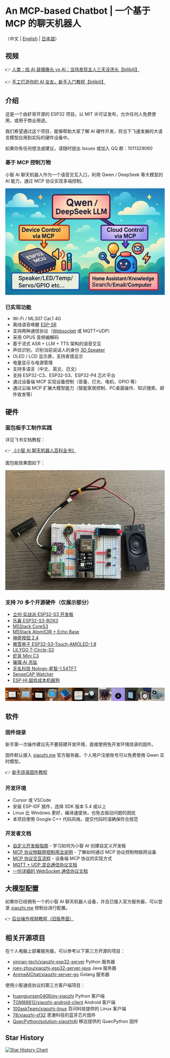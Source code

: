 # An MCP-based Chatbot | 一个基于 MCP 的聊天机器人

（中文 | [English](README_en.md) | [日本語](README_ja.md)）

## 视频

👉 [人类：给 AI 装摄像头 vs AI：当场发现主人三天没洗头【bilibili】](https://www.bilibili.com/video/BV1bpjgzKEhd/)

👉 [手工打造你的 AI 女友，新手入门教程【bilibili】](https://www.bilibili.com/video/BV1XnmFYLEJN/)

## 介绍

这是一个由虾哥开源的 ESP32 项目，以 MIT 许可证发布，允许任何人免费使用，或用于商业用途。

我们希望通过这个项目，能够帮助大家了解 AI 硬件开发，将当下飞速发展的大语言模型应用到实际的硬件设备中。

如果你有任何想法或建议，请随时提出 Issues 或加入 QQ 群：1011329060

### 基于 MCP 控制万物

小智 AI 聊天机器人作为一个语音交互入口，利用 Qwen / DeepSeek 等大模型的 AI 能力，通过 MCP 协议实现多端控制。

![通过MCP控制万物](docs/mcp-based-graph.jpg)

### 已实现功能

- Wi-Fi / ML307 Cat.1 4G
- 离线语音唤醒 [ESP-SR](https://github.com/espressif/esp-sr)
- 支持两种通信协议（[Websocket](docs/websocket.md) 或 MQTT+UDP）
- 采用 OPUS 音频编解码
- 基于流式 ASR + LLM + TTS 架构的语音交互
- 声纹识别，识别当前说话人的身份 [3D Speaker](https://github.com/modelscope/3D-Speaker)
- OLED / LCD 显示屏，支持表情显示
- 电量显示与电源管理
- 支持多语言（中文、英文、日文）
- 支持 ESP32-C3、ESP32-S3、ESP32-P4 芯片平台
- 通过设备端 MCP 实现设备控制（音量、灯光、电机、GPIO 等）
- 通过云端 MCP 扩展大模型能力（智能家居控制、PC桌面操作、知识搜索、邮件收发等）

## 硬件

### 面包板手工制作实践

详见飞书文档教程：

👉 [《小智 AI 聊天机器人百科全书》](https://ccnphfhqs21z.feishu.cn/wiki/F5krwD16viZoF0kKkvDcrZNYnhb?from=from_copylink)

面包板效果图如下：

![面包板效果图](docs/v1/wiring2.jpg)

### 支持 70 多个开源硬件（仅展示部分）

- <a href="https://oshwhub.com/li-chuang-kai-fa-ban/li-chuang-shi-zhan-pai-esp32-s3-kai-fa-ban" target="_blank" title="立创·实战派 ESP32-S3 开发板">立创·实战派 ESP32-S3 开发板</a>
- <a href="https://github.com/espressif/esp-box" target="_blank" title="乐鑫 ESP32-S3-BOX3">乐鑫 ESP32-S3-BOX3</a>
- <a href="https://docs.m5stack.com/zh_CN/core/CoreS3" target="_blank" title="M5Stack CoreS3">M5Stack CoreS3</a>
- <a href="https://docs.m5stack.com/en/atom/Atomic%20Echo%20Base" target="_blank" title="AtomS3R + Echo Base">M5Stack AtomS3R + Echo Base</a>
- <a href="https://gf.bilibili.com/item/detail/1108782064" target="_blank" title="神奇按钮 2.4">神奇按钮 2.4</a>
- <a href="https://www.waveshare.net/shop/ESP32-S3-Touch-AMOLED-1.8.htm" target="_blank" title="微雪电子 ESP32-S3-Touch-AMOLED-1.8">微雪电子 ESP32-S3-Touch-AMOLED-1.8</a>
- <a href="https://github.com/Xinyuan-LilyGO/T-Circle-S3" target="_blank" title="LILYGO T-Circle-S3">LILYGO T-Circle-S3</a>
- <a href="https://oshwhub.com/tenclass01/xmini_c3" target="_blank" title="虾哥 Mini C3">虾哥 Mini C3</a>
- <a href="https://oshwhub.com/movecall/cuican-ai-pendant-lights-up-y" target="_blank" title="Movecall CuiCan ESP32S3">璀璨·AI 吊坠</a>
- <a href="https://github.com/WMnologo/xingzhi-ai" target="_blank" title="无名科技Nologo-星智-1.54">无名科技 Nologo-星智-1.54TFT</a>
- <a href="https://www.seeedstudio.com/SenseCAP-Watcher-W1-A-p-5979.html" target="_blank" title="SenseCAP Watcher">SenseCAP Watcher</a>
- <a href="https://www.bilibili.com/video/BV1BHJtz6E2S/" target="_blank" title="ESP-HI 超低成本机器狗">ESP-HI 超低成本机器狗</a>

<div style="display: flex; justify-content: space-between;">
  <a href="docs/v1/lichuang-s3.jpg" target="_blank" title="立创·实战派 ESP32-S3 开发板">
    <img src="docs/v1/lichuang-s3.jpg" width="240" />
  </a>
  <a href="docs/v1/espbox3.jpg" target="_blank" title="乐鑫 ESP32-S3-BOX3">
    <img src="docs/v1/espbox3.jpg" width="240" />
  </a>
  <a href="docs/v1/m5cores3.jpg" target="_blank" title="M5Stack CoreS3">
    <img src="docs/v1/m5cores3.jpg" width="240" />
  </a>
  <a href="docs/v1/atoms3r.jpg" target="_blank" title="AtomS3R + Echo Base">
    <img src="docs/v1/atoms3r.jpg" width="240" />
  </a>
  <a href="docs/v1/magiclick.jpg" target="_blank" title="神奇按钮 2.4">
    <img src="docs/v1/magiclick.jpg" width="240" />
  </a>
  <a href="docs/v1/waveshare.jpg" target="_blank" title="微雪电子 ESP32-S3-Touch-AMOLED-1.8">
    <img src="docs/v1/waveshare.jpg" width="240" />
  </a>
  <a href="docs/v1/lilygo-t-circle-s3.jpg" target="_blank" title="LILYGO T-Circle-S3">
    <img src="docs/v1/lilygo-t-circle-s3.jpg" width="240" />
  </a>
  <a href="docs/v1/xmini-c3.jpg" target="_blank" title="虾哥 Mini C3">
    <img src="docs/v1/xmini-c3.jpg" width="240" />
  </a>
  <a href="docs/v1/movecall-cuican-esp32s3.jpg" target="_blank" title="CuiCan">
    <img src="docs/v1/movecall-cuican-esp32s3.jpg" width="240" />
  </a>
  <a href="docs/v1/wmnologo_xingzhi_1.54.jpg" target="_blank" title="无名科技Nologo-星智-1.54">
    <img src="docs/v1/wmnologo_xingzhi_1.54.jpg" width="240" />
  </a>
  <a href="docs/v1/sensecap_watcher.jpg" target="_blank" title="SenseCAP Watcher">
    <img src="docs/v1/sensecap_watcher.jpg" width="240" />
  </a>
  <a href="docs/v1/esp-hi.jpg" target="_blank" title="ESP-HI 超低成本机器狗">
    <img src="docs/v1/esp-hi.jpg" width="240" />
  </a>
</div>

## 软件

### 固件烧录

新手第一次操作建议先不要搭建开发环境，直接使用免开发环境烧录的固件。

固件默认接入 [xiaozhi.me](https://xiaozhi.me) 官方服务器，个人用户注册账号可以免费使用 Qwen 实时模型。

👉 [新手烧录固件教程](https://ccnphfhqs21z.feishu.cn/wiki/Zpz4wXBtdimBrLk25WdcXzxcnNS)

### 开发环境

- Cursor 或 VSCode
- 安装 ESP-IDF 插件，选择 SDK 版本 5.4 或以上
- Linux 比 Windows 更好，编译速度快，也免去驱动问题的困扰
- 本项目使用 Google C++ 代码风格，提交代码时请确保符合规范

### 开发者文档

- [自定义开发板指南](main/boards/README.md) - 学习如何为小智 AI 创建自定义开发板
- [MCP 协议物联网控制用法说明](docs/mcp-usage.md) - 了解如何通过 MCP 协议控制物联网设备
- [MCP 协议交互流程](docs/mcp-protocol.md) - 设备端 MCP 协议的实现方式
- [MQTT + UDP 混合通信协议文档](docs/mqtt-udp.md)
- [一份详细的 WebSocket 通信协议文档](docs/websocket.md)

## 大模型配置

如果你已经拥有一个的小智 AI 聊天机器人设备，并且已接入官方服务器，可以登录 [xiaozhi.me](https://xiaozhi.me) 控制台进行配置。

👉 [后台操作视频教程（旧版界面）](https://www.bilibili.com/video/BV1jUCUY2EKM/)

## 相关开源项目

在个人电脑上部署服务器，可以参考以下第三方开源的项目：

- [xinnan-tech/xiaozhi-esp32-server](https://github.com/xinnan-tech/xiaozhi-esp32-server) Python 服务器
- [joey-zhou/xiaozhi-esp32-server-java](https://github.com/joey-zhou/xiaozhi-esp32-server-java) Java 服务器
- [AnimeAIChat/xiaozhi-server-go](https://github.com/AnimeAIChat/xiaozhi-server-go) Golang 服务器

使用小智通信协议的第三方客户端项目：

- [huangjunsen0406/py-xiaozhi](https://github.com/huangjunsen0406/py-xiaozhi) Python 客户端
- [TOM88812/xiaozhi-android-client](https://github.com/TOM88812/xiaozhi-android-client) Android 客户端
- [100askTeam/xiaozhi-linux](http://github.com/100askTeam/xiaozhi-linux) 百问科技提供的 Linux 客户端
- [78/xiaozhi-sf32](https://github.com/78/xiaozhi-sf32) 思澈科技的蓝牙芯片固件
- [QuecPython/solution-xiaozhiAI](https://github.com/QuecPython/solution-xiaozhiAI) 移远提供的 QuecPython 固件

## Star History

<a href="https://star-history.com/#78/xiaozhi-esp32&Date">
 <picture>
   <source media="(prefers-color-scheme: dark)" srcset="https://api.star-history.com/svg?repos=78/xiaozhi-esp32&type=Date&theme=dark" />
   <source media="(prefers-color-scheme: light)" srcset="https://api.star-history.com/svg?repos=78/xiaozhi-esp32&type=Date" />
   <img alt="Star History Chart" src="https://api.star-history.com/svg?repos=78/xiaozhi-esp32&type=Date" />
 </picture>
</a>
